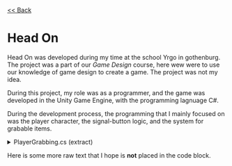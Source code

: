 [<< Back](https://salmaster1.github.io/Portfolio/)

# Head On

Head On was developed during my time at the school Yrgo in gothenburg. The project was a part of our *Game Design* course, here wew were to use our knowledge of game design to create a game. The project was not my idea.

During this project, my role was as a programmer, and the game was developed in the Unity Game Engine, with the programming lagnuage C#.

During the development process, the programming that I mainly focused on was the player character, the signal-button logic, and the system for grabable items.

<details><summary>PlayerGrabbing.cs (extract)</summary>
  <code class="language-csharp"><pre>

    private void TryGrabObject(bool requireClick)
    {
        Grabable g = GetClosestGrabable();

        if (g == null) return;

        if (requireClick != g.RequireClick) return;

        if (g != null && g.GetType() == typeof(Throwable) && grabDelayTimer <= 0)
        {
            if (transform.parent.parent = g.transform) //Unchild player if grabbing box that player is standing on
                transform.parent.parent = null;
            SetHeldItem((Throwable)g);
        }
        else if (g != null)
        {
            //Ledge grab
            if (activeInputType == InputType.Controller && grabDelayTimer <= 0)
            {
                grabDelayTimer = 0.2f;
                if (currentGrabable != null)
                {
                    currentGrabable.ToggleGrabableVisual(false);
                    currentGrabable = null;
                }
                g.HoldItem();
            }
            else if (activeInputType == InputType.KeyboardMouse && grabDelayTimer <= 0)
            {
                grabDelayTimer = 0.2f;
                if (currentGrabable != null)
                {
                    currentGrabable.ToggleGrabableVisual(false);
                    currentGrabable = null;
                }
                g.HoldItem();
            }
        }
        //Grab lever
        if (currentThrowable == null)
        {
            EnableArms();
        }
        else
        {
            foreach (var item in arms)
            {
                item.Renderer.enabled = false;
            }
            playerAnimations.SetAnimationMode(AnimationMode.Carrying);
            playerAnimations.UpdateAnimation();
        }
    }

    public void SetHeldItem(Throwable newThrowable)
    {
        if(carrying)
        {
            Throw(0, Vector2.down);
        }

        if (newThrowable != null)
        {
            currentThrowable = newThrowable;
            currentThrowable.transform.parent = heldItemPosition;
            currentThrowable.transform.localPosition = Vector2.zero;
            currentThrowable.HoldItem();
            if (currentThrowable.CompareTag("Head"))
            {
                currentThrowable.transform.rotation = Quaternion.identity;
                currentThrowable.transform.localScale = new Vector3(2, 2);
            }
            Invoke(nameof(SetCarryingTrue), pickupGracePeriod);
            heldItemRenderer.enabled = true;
            playerMovement.ArmSFX(true);
        }
        else
        {
            EnableArms();
        }
    }

    public void ForceDrop()
    {
        if (currentThrowable != null) 
        {         
            Throw(0, Vector2.down);
            // foreach (var item in arms)
            // {
            //     item.RestoreArms();
            //     item.Joint.enabled = true;
            //     item.Renderer.enabled = true;
            //     item.Rigidbody.bodyType = RigidbodyType2D.Dynamic;
            // }
        }
    }

    private void Throw(float force, Vector2 direction)
    {
        if (currentThrowable == null) return;
        currentThrowable.ThrowItem(force, direction);
        currentThrowable = null;
        currentGrabable = null;
        carrying = false;
        aiming = false;
        //Cursor.visible = true;
        currentForce = 0;
        playerMovement.SetMovementStatus(carrying,aiming);
        heldItemRenderer.enabled = false;
        grabDelayTimer = 0.7f;

        EnableArms();
        //playerAnimations.SetAnimationMode(AnimationMode.None);
        //playerAnimations.UpdateAnimation();
        if (force != 0)
        {
            playerMovement.ThrowSFX();
            playerAnimations.ThrowAnimation();
            playerAnimations.SetAnimationMode(AnimationMode.None);
        }
        else
        {
            playerAnimations.SetAnimationMode(AnimationMode.None);
            playerAnimations.UpdateAnimation();
        }
        //playerMovement.FlipPlayer(playerMovement.Rb.velocity.x < 0);
    }

    Grabable GetClosestGrabable()
    {
        //Finds the closest throwable that is within range
        float shortestSqrDistance = maxPickupDistance * maxPickupDistance;
        Grabable throwable = null;
        Grabable[] thrA = grabablesManager.Grabables.ToArray();

        foreach (var item in thrA)
        {
            if(item.gameObject.activeInHierarchy && item.enabled)
            {
                float sqrDist = (item.transform.position - pickupPoint.position).sqrMagnitude;
                if (sqrDist < shortestSqrDistance)
                {
                    shortestSqrDistance = sqrDist;
                    throwable = item;

                    // Prioritize ledges if can be grabbed
                    if (item.GetComponent<Ledge>() && PlayerMovement.Instance.transform.position.y < item.transform.position.y) break;
                    // Prioritize head
                    if (item.CompareTag("Head"))  break;

                }
            }
        }
        return throwable;
    }

    float GetForceModifier(Vector2 delta)
    {
        //Throws object based on mouse position
        //return Mathf.Min(delta.magnitude, maxThrowForceModifier);

        if(activeInputType == InputType.KeyboardMouse)
        {
            return Mathf.Clamp(delta.magnitude * mouse_forceModifier/maxThrowForceModifier, 3, maxThrowForceModifier);
        }
        else if(activeInputType == InputType.Controller)
        {
            return maxThrowForceModifier;
        }

        return maxThrowForceModifier;
    }

    Vector2 GetCalculatedPosition(float velocity, Vector2 direction, float time)
    {
        //Calcuates the future position of a throw, using physics formulas for Projectile Motion in 2D space
        float x = currentThrowable.transform.position.x + direction.x * velocity * time;
        float y = currentThrowable.transform.position.y + direction.y * velocity * time - 9.82f*time*time/2;

        return new Vector2(x, y);
    }
  </pre></code>
</details>

Here is some more raw text that I hope is **not** placed in the code block.